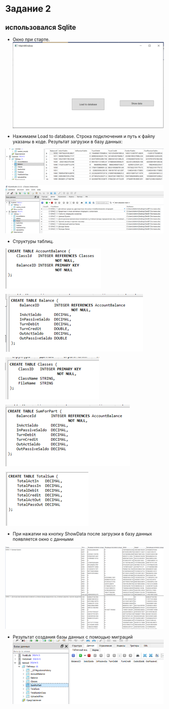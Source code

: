 # Задание 2
## использовался Sqlite
- Окно при старте. 
![image](images/2023-08-11_13-07-42.png)

- Нажимаем Load to database. Строка подключения и путь к файлу указаны в коде. Результат загрузки в базу данных:

![image](images/2023-08-11_13-08-18.png)

![image](images/2023-08-11_13-08-45.png)

- Структуры таблиц.



![image](images/2023-08-11_13-13-38.png)

![image](images/2023-08-11_13-13-55.png)

![image](images/2023-08-11_13-14-05.png)

![image](images/2023-08-11_13-14-16.png)

![image](images/2023-08-11_13-14-27.png)

- При нажатии на кнопку ShowData после загрузки в базу данных появляется окно с данными

![image](images/2023-08-11_13-09-26.png)

- Результат создания базы данных с помощью миграций
![image](images/2023-08-11_13-10-07.png)

